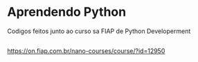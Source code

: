 # Aprendendo Python
Codigos feitos junto ao curso sa FIAP de Python Developerment
##
https://on.fiap.com.br/nano-courses/course/?id=12950
